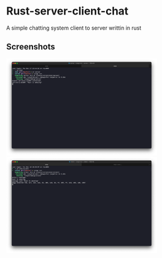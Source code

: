 # Rust-server-client-chat

A simple chatting system client to server writtin in rust

## Screenshots

<p float="left">
  <img src="/screenshots/server.png" width="400" />
  <img src="/screenshots/client.png" width="400" /> 
</p>